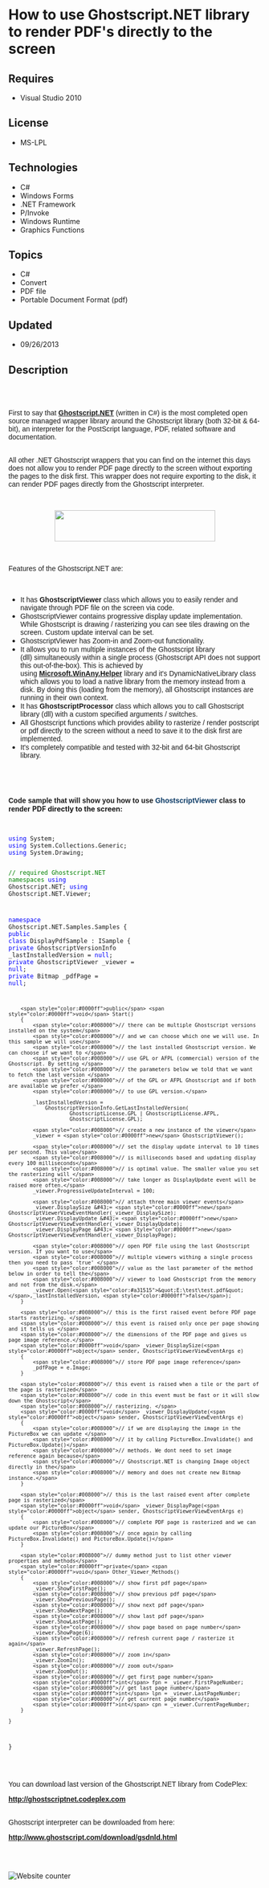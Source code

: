 # How to use Ghostscript.NET library to render PDF's directly to the screen
## Requires
- Visual Studio 2010
## License
- MS-LPL
## Technologies
- C#
- Windows Forms
- .NET Framework
- P/Invoke
- Windows Runtime
- Graphics Functions
## Topics
- C#
- Convert
- PDF file
- Portable Document Format (pdf)
## Updated
- 09/26/2013
## Description

<p><span style="font-family:Verdana,sans-serif"><br>
</span><span style="font-family:Verdana,sans-serif"><br>
</span><span style="font-family:Verdana,sans-serif"><br>
</span><span style="font-family:Verdana,sans-serif">First to say that&nbsp;<a href="http://ghostscriptnet.codeplex.com/"><strong>Ghostscript.NET</strong></a>&nbsp;(written in C#) is the most completed open source managed wrapper library around the Ghostscript
 library (both 32-bit &amp; 64-bit), an interpreter for the PostScript language, PDF, related software and documentation.</span></p>
<p><span style="font-family:Verdana,sans-serif"><br>
</span><span style="font-family:Verdana,sans-serif">All other .NET Ghostscript wrappers that you can find on the internet this days does not allow you to render PDF page directly to the screen without exporting the pages to the disk first. This wrapper does
 not require exporting to the disk, it can render PDF pages directly from the Ghostscript interpreter.</span></p>
<p><span style="font-family:Verdana,sans-serif"><br>
</span></p>
<p class="separator"><a href="https://download-codeplex.sec.s-msft.com/Download?ProjectName=ghostscriptnet&DownloadId=721272&Build=20748"><img src=":-download?projectname=ghostscriptnet&downloadid=721272&build=20748" border="0" alt="" width="320" height="62" style="display:block; margin-left:auto; margin-right:auto"></a></p>
<p><span style="font-family:Verdana,sans-serif"><br>
</span><span style="font-family:Verdana,sans-serif"><br>
</span><span style="font-family:Verdana,sans-serif">Features of the Ghostscript.NET are:</span></p>
<p>&nbsp;</p>
<ul>
<li><span style="font-family:Verdana,sans-serif">It has&nbsp;<strong>GhostscriptViewer</strong>&nbsp;class which allows you to easily render and navigate through PDF file on the screen via code.</span>
</li><li><span style="font-family:Verdana,sans-serif">GhostscriptViewer contains progressive display update implementation. While Ghostscript is drawing / rasterizing you can see tiles drawing on the screen. Custom update interval can be set.</span>
</li><li><span style="font-family:Verdana,sans-serif">GhostscriptViewer has Zoom-in and Zoom-out functionality.</span>
</li><li><span style="font-family:Verdana,sans-serif">It allows you to run multiple instances of the Ghostscript library (dll)&nbsp;simultaneously&nbsp;within a single process (Ghostscript API does not support this out-of-the-box). This is achieved by using&nbsp;<a href="http://microsoftwinanyhelper.codeplex.com/"><strong>Microsoft.WinAny.Helper</strong></a>&nbsp;library
 and it's DynamicNativeLibrary class which allows you to load a native library from the memory instead from a disk. By doing this (loading from the memory), all Ghostscript instances are running in their own context.</span>
</li><li><span style="font-family:Verdana,sans-serif">It has&nbsp;<strong>GhostscriptProcessor</strong>&nbsp;class which allows you to call Ghostscript library (dll) with a custom specified arguments / switches.</span>
</li><li><span style="font-family:Verdana,sans-serif">All Ghostscript functions which provides ability to rasterize / render postscript or pdf directly to the screen without a need to save it to the disk first are implemented.</span>
</li><li><span style="font-family:Verdana,sans-serif">It's completely compatible and tested with 32-bit and 64-bit Ghostscript library.</span>
</li></ul>
<div>
<p><span style="font-family:Verdana,sans-serif"><br>
</span></p>
</div>
<div>
<p><span style="font-family:Verdana,sans-serif"><br>
</span></p>
</div>
<div>
<p><span style="font-family:Verdana,sans-serif"><strong>Code sample that will show you how to use&nbsp;<span style="color:#073763">GhostscriptViewer</span>&nbsp;class to render&nbsp;</strong></span><strong>PDF directly to the screen:</strong></p>
</div>
<div>
<p><span style="font-family:Verdana,sans-serif"><br>
</span></p>
</div>
<div>
<pre><code><span style="color:#0000ff">using</span> System;
<span style="color:#0000ff">using</span> System.Collections.Generic;
<span style="color:#0000ff">using</span> System.Drawing;

<span style="color:#008000">// required Ghostscript.NET namespaces</span>
<span style="color:#0000ff">using</span> Ghostscript.NET;
<span style="color:#0000ff">using</span> Ghostscript.NET.Viewer;

<span style="color:#0000ff">namespace</span> Ghostscript.NET.Samples.Samples
{
    <span style="color:#0000ff">public</span> <span style="color:#0000ff">class</span> DisplayPdfSample : ISample
    {
        <span style="color:#0000ff">private</span> GhostscriptVersionInfo _lastInstalledVersion = <span style="color:#0000ff">null</span>;
        <span style="color:#0000ff">private</span> GhostscriptViewer _viewer = <span style="color:#0000ff">null</span>;
        <span style="color:#0000ff">private</span> Bitmap _pdfPage = <span style="color:#0000ff">null</span>;

        <span style="color:#0000ff">public</span> <span style="color:#0000ff">void</span> Start()
        {
            <span style="color:#008000">// there can be multiple Ghostscript versions installed on the system</span>
            <span style="color:#008000">// and we can choose which one we will use. In this sample we will use</span>
            <span style="color:#008000">// the last installed Ghostscript version. We can choose if we want to </span>
            <span style="color:#008000">// use GPL or AFPL (commercial) version of the Ghostscript. By setting </span>
            <span style="color:#008000">// the parameters below we told that we want to fetch the last version </span>
            <span style="color:#008000">// of the GPL or AFPL Ghostscript and if both are available we prefer </span>
            <span style="color:#008000">// to use GPL version.</span>

            _lastInstalledVersion = 
                GhostscriptVersionInfo.GetLastInstalledVersion(
                        GhostscriptLicense.GPL | GhostscriptLicense.AFPL, 
                        GhostscriptLicense.GPL);

            <span style="color:#008000">// create a new instance of the viewer</span>
            _viewer = <span style="color:#0000ff">new</span> GhostscriptViewer();

            <span style="color:#008000">// set the display update interval to 10 times per second. This value</span>
            <span style="color:#008000">// is milliseconds based and updating display every 100 milliseconds</span>
            <span style="color:#008000">// is optimal value. The smaller value you set the rasterizing will </span>
            <span style="color:#008000">// take longer as DisplayUpdate event will be raised more often.</span>
            _viewer.ProgressiveUpdateInterval = 100;

            <span style="color:#008000">// attach three main viewer events</span>
            _viewer.DisplaySize &#43;= <span style="color:#0000ff">new</span> GhostscriptViewerViewEventHandler(_viewer_DisplaySize);
            _viewer.DisplayUpdate &#43;= <span style="color:#0000ff">new</span> GhostscriptViewerViewEventHandler(_viewer_DisplayUpdate);
            _viewer.DisplayPage &#43;= <span style="color:#0000ff">new</span> GhostscriptViewerViewEventHandler(_viewer_DisplayPage);

            <span style="color:#008000">// open PDF file using the last Ghostscript version. If you want to use</span>
            <span style="color:#008000">// multiple viewers withing a single process then you need to pass 'true' </span>
            <span style="color:#008000">// value as the last parameter of the method below in order to tell the</span>
            <span style="color:#008000">// viewer to load Ghostscript from the memory and not from the disk.</span>
            _viewer.Open(<span style="color:#a31515">&quot;E:\test\test.pdf&quot;</span>,_lastInstalledVersion, <span style="color:#0000ff">false</span>);
        }

        <span style="color:#008000">// this is the first raised event before PDF page starts rasterizing. </span>
        <span style="color:#008000">// this event is raised only once per page showing and it tells us </span>
        <span style="color:#008000">// the dimensions of the PDF page and gives us page image reference.</span>
        <span style="color:#0000ff">void</span> _viewer_DisplaySize(<span style="color:#0000ff">object</span> sender, GhostscriptViewerViewEventArgs e)
        {
            <span style="color:#008000">// store PDF page image reference</span>
            _pdfPage = e.Image;
        }

        <span style="color:#008000">// this event is raised when a tile or the part of the page is rasterized</span>
        <span style="color:#008000">// code in this event must be fast or it will slow down the Ghostscript</span>
        <span style="color:#008000">// rasterizing. </span>
        <span style="color:#0000ff">void</span> _viewer_DisplayUpdate(<span style="color:#0000ff">object</span> sender, GhostscriptViewerViewEventArgs e)
        {
            <span style="color:#008000">// if we are displaying the image in the PictureBox we can update </span>
            <span style="color:#008000">// it by calling PictureBox.Invalidate() and PictureBox.Update()</span>
            <span style="color:#008000">// methods. We dont need to set image reference again because</span>
            <span style="color:#008000">// Ghostscript.NET is changing Image object directly in the</span>
            <span style="color:#008000">// memory and does not create new Bitmap instance.</span>
        }

        <span style="color:#008000">// this is the last raised event after complete page is rasterized</span>
        <span style="color:#0000ff">void</span> _viewer_DisplayPage(<span style="color:#0000ff">object</span> sender, GhostscriptViewerViewEventArgs e)
        {
            <span style="color:#008000">// complete PDF page is rasterized and we can update our PictureBox</span>
            <span style="color:#008000">// once again by calling PictureBox.Invalidate() and PictureBox.Update()</span>
        }

        <span style="color:#008000">// dummy method just to list other viewer properties and methods</span>
        <span style="color:#0000ff">private</span> <span style="color:#0000ff">void</span> Other_Viewer_Methods()
        {
            <span style="color:#008000">// show first pdf page</span>
            _viewer.ShowFirstPage();
            <span style="color:#008000">// show previous pdf page</span>
            _viewer.ShowPreviousPage();
            <span style="color:#008000">// show next pdf page</span>
            _viewer.ShowNextPage();
            <span style="color:#008000">// show last pdf page</span>
            _viewer.ShowLastPage();
            <span style="color:#008000">// show page based on page number</span>
            _viewer.ShowPage(6);
            <span style="color:#008000">// refresh current page / rasterize it again</span>
            _viewer.RefreshPage();
            <span style="color:#008000">// zoom in</span>
            _viewer.ZoomIn();
            <span style="color:#008000">// zoom out</span>
            _viewer.ZoomOut();
            <span style="color:#008000">// get first page number</span>
            <span style="color:#0000ff">int</span> fpn = _viewer.FirstPageNumber;
            <span style="color:#008000">// get last page number</span>
            <span style="color:#0000ff">int</span> lpn = _viewer.LastPageNumber;
            <span style="color:#008000">// get current page number</span>
            <span style="color:#0000ff">int</span> cpn = _viewer.CurrentPageNumber;
        }

    }
}
</code></pre>
<p>&nbsp;</p>
<p><span style="font-family:Verdana,sans-serif">You can download last version of the Ghostscript.NET library from CodePlex:</span></p>
<p><span style="font-family:Verdana,sans-serif"><strong><a href="http://ghostscriptnet.codeplex.com/">http://ghostscriptnet.codeplex.com</a></strong></span></p>
<p><span style="font-family:Verdana,sans-serif"><br>
</span><span style="font-family:Verdana,sans-serif">Ghostscript interpreter can be downloaded from here:&nbsp;</span></p>
<p><span style="font-family:Verdana,sans-serif"><strong><a href="http://www.ghostscript.com/download/gsdnld.html">http://www.ghostscript.com/download/gsdnld.html</a></strong></span></p>
<p><span style="font-family:Verdana,sans-serif"><br>
</span><span style="font-family:Verdana,sans-serif"><br>
</span></p>
</div>
<p><img src="-counter.img?theme=5&digits=7&siteid=6" border="0" alt="Website counter" hspace="0" vspace="0"></p>
